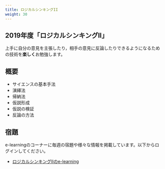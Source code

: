 ```yaml
---
title: ロジカルシンキングII
weight: 30
---
```


## 2019年度「ロジカルシンキングII」

上手に自分の意見を主張したり，相手の意見に反論したりできるようになるための技術を**楽しく**お勉強します。

##  概要
-  サイエンスの基本手法
-  演繹法
-  帰納法
-  仮説形成
-  仮説の検証
-  反論の方法

##  宿題

e-learningのコーナーに毎週の宿題や様々な情報を掲載しています。以下からログインしてください。

- [ロジカルシンキングIIのe-learning](https://mdcs4s.cc.yamaguchi-u.ac.jp/moodle/course/view.php?id=28128&noprocess)
